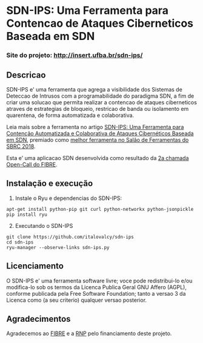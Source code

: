 # SDN-IPS: Uma Ferramenta para Contencao de Ataques Ciberneticos Baseada em SDN

### Site do projeto: http://insert.ufba.br/sdn-ips/

## Descricao

SDN-IPS e' uma ferramenta que agrega a visibilidade dos Sistemas de Deteccao de Intrusos com a programabilidade do paradigma SDN, a fim de criar uma solucao que permita realizar a contencao de ataques ciberneticos atraves de estrategias de bloqueio, restricao de banda ou isolamento em quarentena, de forma automatizada e colaborativa.

Leia mais sobre a ferramenta no artigo [SDN-IPS: Uma Ferramenta para Contenção Automatizada e Colaborativa de Ataques Cibernéticos Baseada em SDN](http://www.sbrc2018.ufscar.br/wp-content/uploads/2018/04/180613_1.pdf), premiado como [melhor ferramenta no Salão de Ferramentas do SBRC 2018](http://www.sbrc2018.ufscar.br/salao-de-ferramentas-premio-de-melhor-artigo/).

Esta e' uma aplicacao SDN desenvolvida como resultado da [2a chamada 
Open-Call do FIBRE](https://fibre.org.br/2nd-fibre-open-call/).

## Instalação e execução

1. Instale o Ryu e dependencias do SDN-IPS:
```
apt-get install python-pip git curl python-networkx python-jsonpickle
pip install ryu
```

2. Executando o SDN-IPS
```
git clone https://github.com/italovalcy/sdn-ips
cd sdn-ips
ryu-manager --observe-links sdn-ips.py
```

## Licenciamento

O SDN-IPS e' uma ferramenta software livre; voce pode redistribui-lo e/ou modifica-lo sob os termos da Licenca Publica Geral GNU Affero (AGPL), conforme publicada pela Free Software Foundation; tanto a versao 3 da Licenca como (a seu criterio) qualquer versao posterior.

## Agradecimentos

Agradecemos ao [FIBRE](http://fibre.org.br/) e a [RNP](http://www.rnp.br) pelo financiamento deste projeto.
